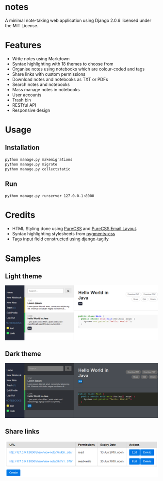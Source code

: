 notes
========

A minimal note-taking web application using Django 2.0.6 licensed under the MIT License.

# Features
* Write notes using Markdown
* Syntax highlighting with 18 themes to choose from
* Organise notes using notebooks which are colour-coded and tags
* Share links with custom permissions
* Download notes and notebooks as TXT or PDFs
* Search notes and notebooks
* Mass manage notes in notebooks
* User accounts
* Trash bin
* RESTful API
* Responsive design

# Usage
## Installation
```
python manage.py makemigrations
python manage.py migrate
python manage.py collectstatic
```

## Run
```
python manage.py runserver 127.0.0.1:8000
```

# Credits
* HTML Styling done using [PureCSS](https://purecss.io/) and [PureCSS Email Layout](https://purecss.io/layouts/email/).
* Syntax highlighting stylesheets from [pygments-css](https://github.com/richleland/pygments-css)
* Tags input field constructed using [django-tagify](https://github.com/PureCS/django-tagify)

# Samples
## Light theme
![Light theme](samples/light-theme-sample.png)

## Dark theme
![Dark theme](samples/dark-theme-sample.png)

## Share links
![Share links](samples/share-links-sample.png)

